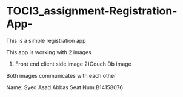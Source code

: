 # TOCI3_assignment-Registration-App-
This is a simple registration app 

This app is working with 2 images 
1) Front end client side image
2)Couch Db image

Both images communicates with each other 

Name: Syed Asad Abbas
Seat Num:B14158076
